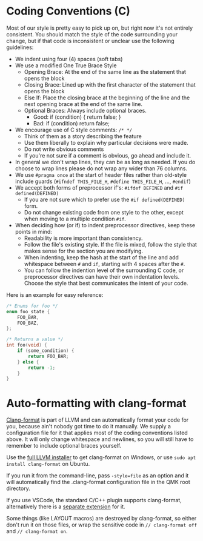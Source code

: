 # Coding Conventions (C)

Most of our style is pretty easy to pick up on, but right now it's not entirely consistent. You should match the style of the code surrounding your change, but if that code is inconsistent or unclear use the following guidelines:

* We indent using four (4) spaces (soft tabs)
* We use a modified One True Brace Style
  * Opening Brace: At the end of the same line as the statement that opens the block
  * Closing Brace: Lined up with the first character of the statement that opens the block
  * Else If: Place the closing brace at the beginning of the line and the next opening brace at the end of the same line.
  * Optional Braces: Always include optional braces.
    * Good: if (condition) { return false; }
    * Bad: if (condition) return false;
* We encourage use of C style comments: `/* */`
  * Think of them as a story describing the feature
  * Use them liberally to explain why particular decisions were made.
  * Do not write obvious comments
  * If you're not sure if a comment is obvious, go ahead and include it.
* In general we don't wrap lines, they can be as long as needed. If you do choose to wrap lines please do not wrap any wider than 76 columns.
* We use `#pragma once` at the start of header files rather than old-style include guards (`#ifndef THIS_FILE_H`, `#define THIS_FILE_H`, ..., `#endif`)
* We accept both forms of preprocessor if's: `#ifdef DEFINED` and `#if defined(DEFINED)`
  * If you are not sure which to prefer use the `#if defined(DEFINED)` form.
  * Do not change existing code from one style to the other, except when moving to a multiple condition `#if`.
* When deciding how (or if) to indent preprocessor directives, keep these points in mind:
  * Readability is more important than consistency.
  * Follow the file's existing style. If the file is mixed, follow the style that makes sense for the section you are modifying.
  * When indenting, keep the hash at the start of the line and add whitespace between `#` and `if`, starting with 4 spaces after the `#`.
  * You can follow the indention level of the surrounding C code, or preprocessor directives can have their own indentation levels. Choose the style that best communicates the intent of your code.

Here is an example for easy reference:

```c
/* Enums for foo */
enum foo_state {
    FOO_BAR,
    FOO_BAZ,
};

/* Returns a value */
int foo(void) {
    if (some_condition) {
        return FOO_BAR;
    } else {
        return -1;
    }
}
```

# Auto-formatting with clang-format

[Clang-format](https://clang.llvm.org/docs/ClangFormat.html) is part of LLVM and can automatically format your code for you, because ain't nobody got time to do it manually. We supply a configuration file for it that applies most of the coding conventions listed above. It will only change whitespace and newlines, so you will still have to remember to include optional braces yourself.

Use the [full LLVM installer](http://llvm.org/builds/) to get clang-format on Windows, or use `sudo apt install clang-format` on Ubuntu.

If you run it from the command-line, pass `-style=file` as an option and it will automatically find the .clang-format configuration file in the QMK root directory.

If you use VSCode, the standard C/C++ plugin supports clang-format, alternatively there is a [separate extension](https://marketplace.visualstudio.com/items?itemName=LLVMExtensions.ClangFormat) for it.

Some things (like LAYOUT macros) are destroyed by clang-format, so either don't run it on those files, or wrap the sensitive code in `// clang-format off` and `// clang-format on`.
